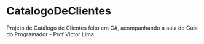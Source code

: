 # CatalogoDeClientes
Projeto de Catálogo de Clientes feito em C#, acompanhando a aula do Guia do Programador - Prof Victor Lima.
